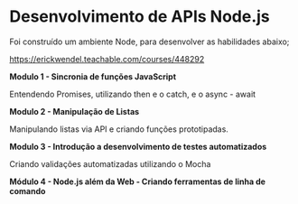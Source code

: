 # Desenvolvimento de APIs Node.js

Foi construído um ambiente Node, para desenvolver as habilidades abaixo;

https://erickwendel.teachable.com/courses/448292

<b> Modulo 1 - Sincronia de funções JavaScript </b>

Entendendo Promises, utilizando then e o catch, e o async - await

<b> Modulo 2 - Manipulação de Listas </b>

Manipulando listas via API e criando funções prototipadas.

<b> Modulo 3 - Introdução a desenvolvimento de testes automatizados </b>

Criando validações automatizadas utilizando o Mocha

<b> Módulo 4 - Node.js além da Web - Criando ferramentas de linha de comando </b>
